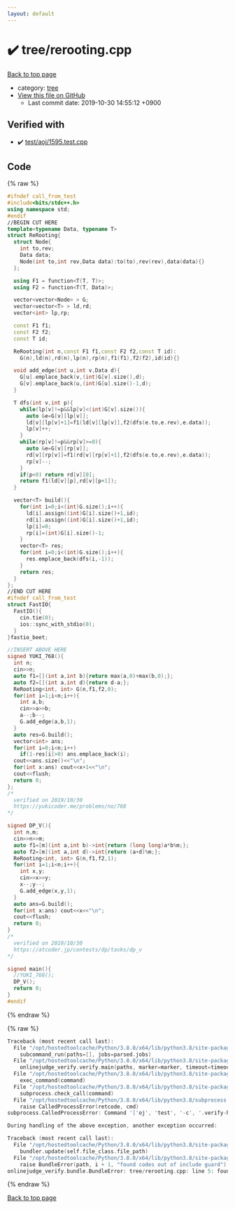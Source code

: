 ```yaml
---
layout: default
---
```


<!-- mathjax config similar to math.stackexchange -->
<script type="text/javascript" async
  src="https://cdnjs.cloudflare.com/ajax/libs/mathjax/2.7.5/MathJax.js?config=TeX-MML-AM_CHTML">
</script>
<script type="text/x-mathjax-config">
  MathJax.Hub.Config({
    TeX: { equationNumbers: { autoNumber: "AMS" }},
    tex2jax: {
      inlineMath: [ ['$','$'] ],
      processEscapes: true
    },
    "HTML-CSS": { matchFontHeight: false },
    displayAlign: "left",
    displayIndent: "2em"
  });
</script>

<script type="text/javascript" src="https://cdnjs.cloudflare.com/ajax/libs/jquery/3.4.1/jquery.min.js"></script>
<script src="https://cdn.jsdelivr.net/npm/jquery-balloon-js@1.1.2/jquery.balloon.min.js" integrity="sha256-ZEYs9VrgAeNuPvs15E39OsyOJaIkXEEt10fzxJ20+2I=" crossorigin="anonymous"></script>
<script type="text/javascript" src="../../assets/js/copy-button.js"></script>
<link rel="stylesheet" href="../../assets/css/copy-button.css" />


# :heavy_check_mark: tree/rerooting.cpp

<a href="../../index.html">Back to top page</a>

* category: <a href="../../index.html#c0af77cf8294ff93a5cdb2963ca9f038">tree</a>
* <a href="{{ site.github.repository_url }}/blob/master/tree/rerooting.cpp">View this file on GitHub</a>
    - Last commit date: 2019-10-30 14:55:12 +0900




## Verified with

* :heavy_check_mark: <a href="../../verify/test/aoj/1595.test.cpp.html">test/aoj/1595.test.cpp</a>


## Code

<a id="unbundled"></a>
{% raw %}
```cpp
#ifndef call_from_test
#include<bits/stdc++.h>
using namespace std;
#endif
//BEGIN CUT HERE
template<typename Data, typename T>
struct ReRooting{
  struct Node{
    int to,rev;
    Data data;
    Node(int to,int rev,Data data):to(to),rev(rev),data(data){}
  };

  using F1 = function<T(T, T)>;
  using F2 = function<T(T, Data)>;

  vector<vector<Node> > G;
  vector<vector<T> > ld,rd;
  vector<int> lp,rp;

  const F1 f1;
  const F2 f2;
  const T id;

  ReRooting(int n,const F1 f1,const F2 f2,const T id):
    G(n),ld(n),rd(n),lp(n),rp(n),f1(f1),f2(f2),id(id){}

  void add_edge(int u,int v,Data d){
    G[u].emplace_back(v,(int)G[v].size(),d);
    G[v].emplace_back(u,(int)G[u].size()-1,d);
  }

  T dfs(int v,int p){
    while(lp[v]!=p&&lp[v]<(int)G[v].size()){
      auto &e=G[v][lp[v]];
      ld[v][lp[v]+1]=f1(ld[v][lp[v]],f2(dfs(e.to,e.rev),e.data));
      lp[v]++;
    }
    while(rp[v]!=p&&rp[v]>=0){
      auto &e=G[v][rp[v]];
      rd[v][rp[v]]=f1(rd[v][rp[v]+1],f2(dfs(e.to,e.rev),e.data));
      rp[v]--;
    }
    if(p<0) return rd[v][0];
    return f1(ld[v][p],rd[v][p+1]);
  }

  vector<T> build(){
    for(int i=0;i<(int)G.size();i++){
      ld[i].assign((int)G[i].size()+1,id);
      rd[i].assign((int)G[i].size()+1,id);
      lp[i]=0;
      rp[i]=(int)G[i].size()-1;
    }
    vector<T> res;
    for(int i=0;i<(int)G.size();i++){
      res.emplace_back(dfs(i,-1));
    }
    return res;
  }
};
//END CUT HERE
#ifndef call_from_test
struct FastIO{
  FastIO(){
    cin.tie(0);
    ios::sync_with_stdio(0);
  }
}fastio_beet;

//INSERT ABOVE HERE
signed YUKI_768(){
  int n;
  cin>>n;
  auto f1=[](int a,int b){return max(a,0)+max(b,0);};
  auto f2=[](int a,int d){return d-a;};
  ReRooting<int, int> G(n,f1,f2,0);
  for(int i=1;i<n;i++){
    int a,b;
    cin>>a>>b;
    a--;b--;
    G.add_edge(a,b,1);
  }
  auto res=G.build();
  vector<int> ans;
  for(int i=0;i<n;i++)
    if(1-res[i]>0) ans.emplace_back(i);
  cout<<ans.size()<<"\n";
  for(int x:ans) cout<<x+1<<"\n";
  cout<<flush;
  return 0;
};
/*
  verified on 2019/10/30
  https://yukicoder.me/problems/no/768
*/

signed DP_V(){
  int n,m;
  cin>>n>>m;
  auto f1=[m](int a,int b)->int{return (long long)a*b%m;};
  auto f2=[m](int a,int d)->int{return (a+d)%m;};
  ReRooting<int, int> G(n,f1,f2,1);
  for(int i=1;i<n;i++){
    int x,y;
    cin>>x>>y;
    x--;y--;
    G.add_edge(x,y,1);
  }
  auto ans=G.build();
  for(int x:ans) cout<<x<<"\n";
  cout<<flush;
  return 0;
}
/*
  verified on 2019/10/30
  https://atcoder.jp/contests/dp/tasks/dp_v
*/

signed main(){
  //YUKI_768();
  DP_V();
  return 0;
}
#endif

```
{% endraw %}

<a id="bundled"></a>
{% raw %}
```cpp
Traceback (most recent call last):
  File "/opt/hostedtoolcache/Python/3.8.0/x64/lib/python3.8/site-packages/onlinejudge_verify/main.py", line 175, in main
    subcommand_run(paths=[], jobs=parsed.jobs)
  File "/opt/hostedtoolcache/Python/3.8.0/x64/lib/python3.8/site-packages/onlinejudge_verify/main.py", line 72, in subcommand_run
    onlinejudge_verify.verify.main(paths, marker=marker, timeout=timeout, jobs=jobs)
  File "/opt/hostedtoolcache/Python/3.8.0/x64/lib/python3.8/site-packages/onlinejudge_verify/verify.py", line 89, in main
    exec_command(command)
  File "/opt/hostedtoolcache/Python/3.8.0/x64/lib/python3.8/site-packages/onlinejudge_verify/verify.py", line 26, in exec_command
    subprocess.check_call(command)
  File "/opt/hostedtoolcache/Python/3.8.0/x64/lib/python3.8/subprocess.py", line 364, in check_call
    raise CalledProcessError(retcode, cmd)
subprocess.CalledProcessError: Command '['oj', 'test', '-c', '.verify-helper/cache/1112bf5aedcf80f614b3e755249be9a3/a.out', '-d', '.verify-helper/cache/1112bf5aedcf80f614b3e755249be9a3/test', '--judge-command', '.verify-helper/cache/1112bf5aedcf80f614b3e755249be9a3/checker.out', '-j', '2']' returned non-zero exit status 1.

During handling of the above exception, another exception occurred:

Traceback (most recent call last):
  File "/opt/hostedtoolcache/Python/3.8.0/x64/lib/python3.8/site-packages/onlinejudge_verify/docs.py", line 339, in write_contents
    bundler.update(self.file_class.file_path)
  File "/opt/hostedtoolcache/Python/3.8.0/x64/lib/python3.8/site-packages/onlinejudge_verify/bundle.py", line 119, in update
    raise BundleError(path, i + 1, "found codes out of include guard")
onlinejudge_verify.bundle.BundleError: tree/rerooting.cpp: line 5: found codes out of include guard

```
{% endraw %}

<a href="../../index.html">Back to top page</a>

